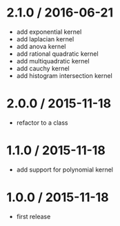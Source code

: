 2.1.0 / 2016-06-21
==================

* add exponential kernel
* add laplacian kernel
* add anova kernel
* add rational quadratic kernel
* add multiquadratic kernel
* add cauchy kernel
* add histogram intersection kernel

2.0.0 / 2015-11-18
==================

* refactor to a class

1.1.0 / 2015-11-18
==================

* add support for polynomial kernel

1.0.0 / 2015-11-18
==================

* first release
